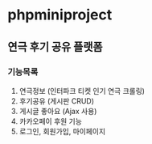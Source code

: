 # phpminiproject
## 연극 후기 공유 플랫폼
### 기능목록
1. 연극정보 (인터파크 티켓 인기 연극 크롤링)
2. 후기공유 (게시판 CRUD)
3. 게시글 좋아요 (Ajax 사용)
4. 카카오페이 후원 기능
5. 로그인, 회원가입, 마이페이지 
